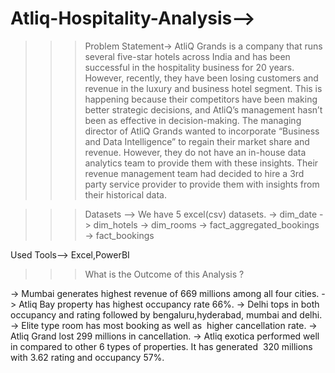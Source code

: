 # Atliq-Hospitality-Analysis-->
>>> Problem Statement->
AtliQ Grands is a company that runs several five-star hotels across India and has been successful in the hospitality business for 20 years.
However, recently, they have been losing customers and revenue in the luxury and business hotel segment.
This is happening because their competitors have been making better strategic decisions, and AtliQ’s management hasn’t been as effective in decision-making.
The managing director of AtliQ Grands wanted to incorporate “Business and Data Intelligence” to regain their market share and revenue.
However, they do not have an in-house data analytics team to provide them with these insights.
Their revenue management team had decided to hire a 3rd party service provider to provide them with insights from their historical data.

>>> Datasets --> We have 5 excel(csv) datasets.
-> dim_date
-> dim_hotels
-> dim_rooms
-> fact_aggregated_bookings
-> fact_bookings

Used Tools--> Excel,PowerBI

>>> What is the Outcome of this Analysis ?

-> Mumbai generates highest revenue of 669 millions among all four cities.
-> Atliq Bay property has highest occupancy rate 66%.
-> Delhi tops in both occupancy and rating followed by bengaluru,hyderabad, mumbai and delhi.
-> Elite type room has most booking as well as  higher cancellation rate.
-> Atliq Grand lost 299 millions in cancellation.
-> Atliq exotica performed well in compared to other 6 types of properties. It has generated  320 millions with 3.62 rating and occupancy 57%.   

